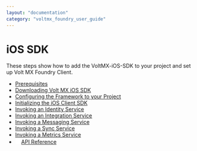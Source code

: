 ```yaml
---
layout: "documentation"
category: "voltmx_foundry_user_guide"
---
```

                              

iOS SDK
=======

These steps show how to add the VoltMX-iOS-SDK to your project and set up Volt MX Foundry Client.

*   [Prerequisites](Prerequisites_iOS.html)
*   [Downloading Volt MX iOS SDK](Download_VoltMX_SDK_iOS.html)
*   [](Initializing_SDK_iOS.html)[Configuring the Framework to your Project](Configure_Framework_iOS.html)
*   [Initializing the iOS Client SDK](Initializing_SDK_iOS.html)
*   [Invoking an Identity Service](Invoking_Identity_Service_iOS.html)
*   [Invoking an Integration Service](Invoking_Integration_Service_iOS.html)
*   [Invoking a Messaging Service](Invoking_Messaging_Service_iOS.html)
*   [Invoking a Sync Service](Invoking_Sync_Service_iOS.html)
*   [Invoking a Metrics Service](Invoking_Metrics_Service_iOS.html)
*   [![Closed](../../Skins/Default/Stylesheets/Images/transparent.gif)](javascript:void(0);)[API Reference](javascript:void(0);)
    
